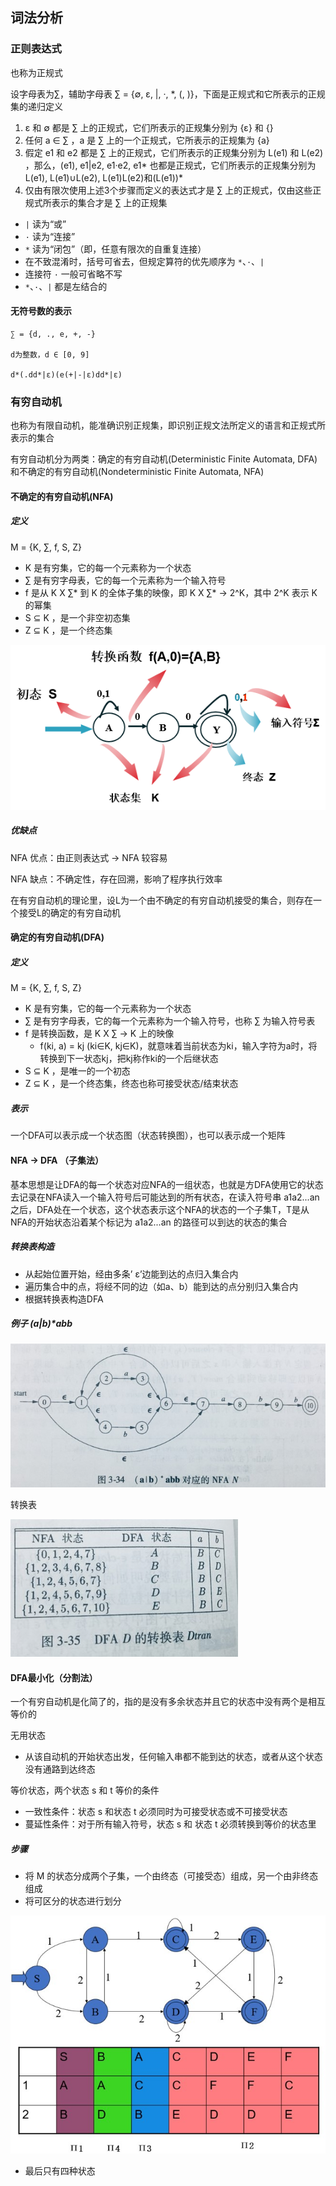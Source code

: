 ## 词法分析

### 正则表达式
也称为正规式

设字母表为∑，辅助字母表 ∑ = {∅, ε, |, ·, *, (, )}，下面是正规式和它所表示的正规集的递归定义
1. ε 和 ∅ 都是 ∑ 上的正规式，它们所表示的正规集分别为 {ε} 和 {}
2. 任何 a ∈ ∑ ，a 是 ∑ 上的一个正规式，它所表示的正规集为 {a}
3. 假定 e1 和 e2 都是 ∑ 上的正规式，它们所表示的正规集分别为 L(e1) 和 L(e2) ，那么，(e1), e1|e2, e1·e2, e1* 也都是正规式，它们所表示的正规集分别为 L(e1), L(e1)∪L(e2), L(e1)L(e2)和(L(e1))\*
4. 仅由有限次使用上述3个步骤而定义的表达式才是 ∑ 上的正规式，仅由这些正规式所表示的集合才是 ∑ 上的正规集

- `|` 读为“或”
- `·` 读为“连接”
- `*` 读为“闭包”（即，任意有限次的自重复连接）
- 在不致混淆时，括号可省去，但规定算符的优先顺序为 `*`、`·`、`|`
- 连接符 `·` 一般可省略不写
- `*`、`·`、`|` 都是左结合的

#### 无符号数的表示
```
∑ = {d, ., e, +, -}

d为整数，d ∈ [0, 9]

d*(.dd*|ε)(e(+|-|ε)dd*|ε)

```

### 有穷自动机
也称为有限自动机，能准确识别正规集，即识别正规文法所定义的语言和正规式所表示的集合

有穷自动机分为两类：确定的有穷自动机(Deterministic Finite Automata, DFA) 和不确定的有穷自动机(Nondeterministic Finite Automata, NFA)

#### 不确定的有穷自动机(NFA)
##### 定义
M = {K, ∑, f, S, Z}
- K 是有穷集，它的每一个元素称为一个状态
- ∑ 是有穷字母表，它的每一个元素称为一个输入符号
- f 是从 K X ∑* 到 K 的全体子集的映像，即 K X ∑* → 2^K，其中 2^K 表示 K 的幂集
- S ⊆ K ，是一个非空初态集
- Z ⊆ K ，是一个终态集

![](NFA.png)

##### 优缺点
NFA 优点：由正则表达式 → NFA 较容易

NFA 缺点：不确定性，存在回溯，影响了程序执行效率

在有穷自动机的理论里，设L为一个由不确定的有穷自动机接受的集合，则存在一个接受L的确定的有穷自动机

#### 确定的有穷自动机(DFA)
##### 定义
M = {K, ∑, f, S, Z}
- K 是有穷集，它的每一个元素称为一个状态
- ∑ 是有穷字母表，它的每一个元素称为一个输入符号，也称 ∑ 为输入符号表
- f 是转换函数，是 K X ∑ → K 上的映像
    - f(ki, a) = kj (ki∈K, kj∈K)，就意味着当前状态为ki，输入字符为a时，将转换到下一状态kj，把kj称作ki的一个后继状态
- S ⊆ K ，是唯一的一个初态
- Z ⊆ K ，是一个终态集，终态也称可接受状态/结束状态

##### 表示
一个DFA可以表示成一个状态图（状态转换图），也可以表示成一个矩阵

#### NFA → DFA （子集法）
基本思想是让DFA的每一个状态对应NFA的一组状态，也就是方DFA使用它的状态去记录在NFA读入一个输入符号后可能达到的所有状态，在读入符号串 a1a2...an 之后，DFA处在一个状态，这个状态表示这个NFA的状态的一个子集T，T是从NFA的开始状态沿着某个标记为 a1a2...an 的路径可以到达的状态的集合

##### 转换表构造
- 从起始位置开始，经由多条’ ε’边能到达的点归入集合内
- 遍历集合中的点，将经不同的边（如a、b）能到达的点分别归入集合内
- 根据转换表构造DFA

##### 例子 (a|b)*abb

![](NFA.jpg)

转换表

![](NFA-table.jpg)

#### DFA最小化（分割法）
一个有穷自动机是化简了的，指的是没有多余状态并且它的状态中没有两个是相互等价的

无用状态
- 从该自动机的开始状态出发，任何输入串都不能到达的状态，或者从这个状态没有通路到达终态

等价状态，两个状态 s 和 t 等价的条件
- 一致性条件：状态 s 和状态 t 必须同时为可接受状态或不可接受状态
- 蔓延性条件：对于所有输入符号，状态 s 和 状态 t 必须转换到等价的状态里

##### 步骤
- 将 M 的状态分成两个子集，一个由终态（可接受态）组成，另一个由非终态组成
- 将可区分的状态进行划分

![](DFA.jpg)

- 最后只有四种状态